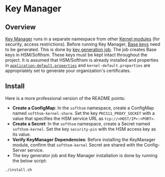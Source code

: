 # Key Manager

## Overview
[Key Manager](https://docs.mosip.io/1.2.0/modules/keymanager) runs in a separate namespace from other [Kernel modules](https://docs.mosip.io/1.2.0/modules/commons) (for security, access restrictions). Before running Key Manager, [Base keys](https://docs.mosip.io/1.2.0/modules/keymanager#key-hierarchy) need to be generated.  This is done by [key generation job](https://docs.mosip.io/1.2.0/modules/keymanager#key-generation-process). The job creates Base keys in HSM/Softhsm. These keys must be kept intact throughout the project. It is assumed that HSM/Softhsm is already installed and properties in [`application-default.properties`](https://docs.mosip.io/1.2.0/modules/module-configuration#config-server) and `kernel-default.properties` are appropriately set to generate your organization's certificates.

## Install

Here is a more professional version of the README points:

* **Create a ConfigMap**: In the `softhsm` namespace, create a ConfigMap named `softhsm-kernel-share`. Set the key `PKCS11_PROXY_SOCKET` with a value that specifies the HSM service URL as `tcp://<HOST/IP>:<PORT>`.
* **Create a Secret**: In the `softhsm` namespace, create a Secret named `softhsm-kernel`. Set the key `security-pin` with the HSM access key as its value.
* **Verify KeyManager Dependencies**: Before installing the KeyManager module, confirm that `softhsm-kernel` Secret are shared with the Config-Server service.
* The key generator job and Key Manager installation is done by running the below script:
```
./install.sh
```


